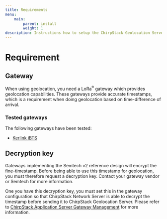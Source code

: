 ```yaml
---
title: Requirements
menu:
    main:
        parent: install
        weight: 1
description: Instructions how to setup the ChirpStack Geolocation Server requirements.
---
```


# Requirement

## Gateway

When using geolocation, you need a LoRa<sup>&reg;</sup> gateway which provides geolocation
capabilities. These gateways provide accurate timestamps, which is a
requirement when doing geolocation based on time-difference of arrival.

### Tested gateways

The following gateways have been tested:

* [Kerlink iBTS](https://www.kerlink.com/product/wirnet-ibts/)


## Decryption key

Gateways implementing the Semtech v2 reference design will encrypt the
fine-timestamp. Before being able to use this timestamp for geolocation,
you must therefore request a decryption key. Contact your gateway vendor
or Semtech for more information.

One you have this decryption key, you must set this in the gateway configuration
so that ChirpStack Network Server is able to decrypt the timestamp before sending it
to ChirpStack Geolocation Server.
Please refer to [ChirpStack Application Server Gateway Management](/application-server/use/gateways/) for
more information.
